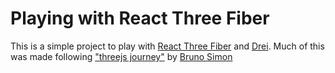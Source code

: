 # Playing with React Three Fiber

This is a simple project to play with [React Three Fiber](https://github.com/pmndrs/react-three-fiber) and [Drei](https://github.com/pmndrs/drei). Much of this was made following ["threejs journey"](https://threejs-journey.com/) by [Bruno Simon](https://github.com/brunosimon/)
